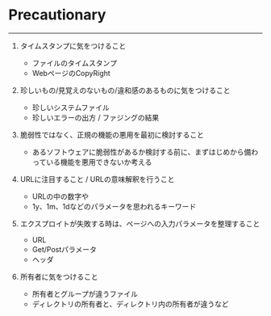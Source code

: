 # Precautionary
----

1. タイムスタンプに気をつけること
	* ファイルのタイムスタンプ
	* WebページのCopyRight
	
1. 珍しいもの/見覚えのないもの/違和感のあるものに気をつけること
	* 珍しいシステムファイル
	* 珍しいエラーの出方 / ファジングの結果
	
1. 脆弱性ではなく、正規の機能の悪用を最初に検討すること
	* あるソフトウェアに脆弱性があるか検討する前に、まずはじめから備わっている機能を悪用できないか考える
	
1. URLに注目すること / URLの意味解釈を行うこと
	* URLの中の数字や
	* 1y、1m、1dなどのパラメータを思われるキーワード
	
1. エクスプロイトが失敗する時は、ページへの入力パラメータを整理すること
	* URL
	* Get/Postパラメータ
	* ヘッダ

1. 所有者に気をつけること
	* 所有者とグループが違うファイル
	* ディレクトリの所有者と、ディレクトリ内の所有者が違うなど